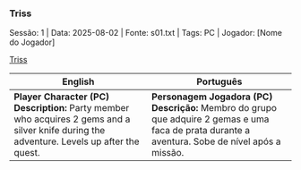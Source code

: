### Triss

Sessão: 1 | Data: 2025-08-02 | Fonte: s01.txt | Tags: PC | Jogador: [Nome do Jogador]

[Triss](triss.png)

| English | Português |
|---------|-----------|
| **Player Character (PC)**<br>**Description:** Party member who acquires 2 gems and a silver knife during the adventure. Levels up after the quest. | **Personagem Jogadora (PC)**<br>**Descrição:** Membro do grupo que adquire 2 gemas e uma faca de prata durante a aventura. Sobe de nível após a missão. |
